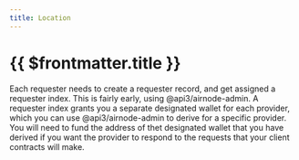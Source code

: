 ```yaml
---
title: Location
---
```


# {{ $frontmatter.title }}

Each requester needs to create a requester record, and get assigned a requester index. This is fairly early, using @api3/airnode-admin. A requester index grants you a separate designated wallet for each provider, which you can use @api3/airnode-admin to derive for a specific provider. You will need to fund the address of thet designated wallet that you have derived if you want the provider to respond to the requests that your client contracts will make.

